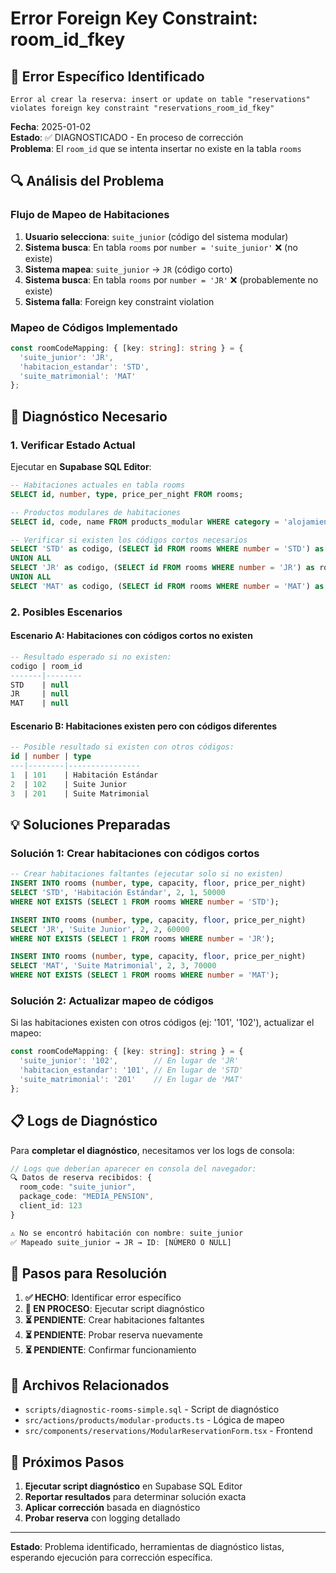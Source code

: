 # Error Foreign Key Constraint: room_id_fkey

## 🚨 **Error Específico Identificado**

```
Error al crear la reserva: insert or update on table "reservations" violates foreign key constraint "reservations_room_id_fkey"
```

**Fecha**: 2025-01-02  
**Estado**: ✅ DIAGNOSTICADO - En proceso de corrección  
**Problema**: El `room_id` que se intenta insertar no existe en la tabla `rooms`

## 🔍 **Análisis del Problema**

### **Flujo de Mapeo de Habitaciones**
1. **Usuario selecciona**: `suite_junior` (código del sistema modular)
2. **Sistema busca**: En tabla `rooms` por `number = 'suite_junior'` ❌ (no existe)
3. **Sistema mapea**: `suite_junior` → `JR` (código corto)
4. **Sistema busca**: En tabla `rooms` por `number = 'JR'` ❌ (probablemente no existe)
5. **Sistema falla**: Foreign key constraint violation

### **Mapeo de Códigos Implementado**
```typescript
const roomCodeMapping: { [key: string]: string } = {
  'suite_junior': 'JR',
  'habitacion_estandar': 'STD', 
  'suite_matrimonial': 'MAT'
};
```

## 🔧 **Diagnóstico Necesario**

### **1. Verificar Estado Actual**
Ejecutar en **Supabase SQL Editor**:
```sql
-- Habitaciones actuales en tabla rooms
SELECT id, number, type, price_per_night FROM rooms;

-- Productos modulares de habitaciones
SELECT id, code, name FROM products_modular WHERE category = 'alojamiento';

-- Verificar si existen los códigos cortos necesarios
SELECT 'STD' as codigo, (SELECT id FROM rooms WHERE number = 'STD') as room_id
UNION ALL 
SELECT 'JR' as codigo, (SELECT id FROM rooms WHERE number = 'JR') as room_id
UNION ALL 
SELECT 'MAT' as codigo, (SELECT id FROM rooms WHERE number = 'MAT') as room_id;
```

### **2. Posibles Escenarios**

#### **Escenario A: Habitaciones con códigos cortos no existen**
```sql
-- Resultado esperado si no existen:
codigo | room_id
-------|--------
STD    | null
JR     | null
MAT    | null
```

#### **Escenario B: Habitaciones existen pero con códigos diferentes**
```sql
-- Posible resultado si existen con otros códigos:
id | number | type
---|--------|----------------
1  | 101    | Habitación Estándar
2  | 102    | Suite Junior
3  | 201    | Suite Matrimonial
```

## 💡 **Soluciones Preparadas**

### **Solución 1: Crear habitaciones con códigos cortos**
```sql
-- Crear habitaciones faltantes (ejecutar solo si no existen)
INSERT INTO rooms (number, type, capacity, floor, price_per_night)
SELECT 'STD', 'Habitación Estándar', 2, 1, 50000
WHERE NOT EXISTS (SELECT 1 FROM rooms WHERE number = 'STD');

INSERT INTO rooms (number, type, capacity, floor, price_per_night)
SELECT 'JR', 'Suite Junior', 2, 2, 60000
WHERE NOT EXISTS (SELECT 1 FROM rooms WHERE number = 'JR');

INSERT INTO rooms (number, type, capacity, floor, price_per_night)
SELECT 'MAT', 'Suite Matrimonial', 2, 3, 70000
WHERE NOT EXISTS (SELECT 1 FROM rooms WHERE number = 'MAT');
```

### **Solución 2: Actualizar mapeo de códigos**
Si las habitaciones existen con otros códigos (ej: '101', '102'), actualizar el mapeo:
```typescript
const roomCodeMapping: { [key: string]: string } = {
  'suite_junior': '102',        // En lugar de 'JR'
  'habitacion_estandar': '101', // En lugar de 'STD'
  'suite_matrimonial': '201'    // En lugar de 'MAT'
};
```

## 📋 **Logs de Diagnóstico**

Para **completar el diagnóstico**, necesitamos ver los logs de consola:

```typescript
// Logs que deberían aparecer en consola del navegador:
🔍 Datos de reserva recibidos: {
  room_code: "suite_junior",
  package_code: "MEDIA_PENSION",
  client_id: 123
}

⚠️ No se encontró habitación con nombre: suite_junior
✅ Mapeado suite_junior → JR → ID: [NÚMERO O NULL]
```

## 🎯 **Pasos para Resolución**

1. **✅ HECHO**: Identificar error específico
2. **🔄 EN PROCESO**: Ejecutar script diagnóstico
3. **⏳ PENDIENTE**: Crear habitaciones faltantes
4. **⏳ PENDIENTE**: Probar reserva nuevamente
5. **⏳ PENDIENTE**: Confirmar funcionamiento

## 📁 **Archivos Relacionados**

- `scripts/diagnostic-rooms-simple.sql` - Script de diagnóstico
- `src/actions/products/modular-products.ts` - Lógica de mapeo
- `src/components/reservations/ModularReservationForm.tsx` - Frontend

## 🚀 **Próximos Pasos**

1. **Ejecutar script diagnóstico** en Supabase SQL Editor
2. **Reportar resultados** para determinar solución exacta
3. **Aplicar corrección** basada en diagnóstico
4. **Probar reserva** con logging detallado

---

**Estado**: Problema identificado, herramientas de diagnóstico listas, esperando ejecución para corrección específica. 